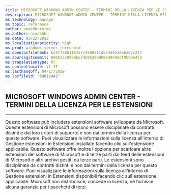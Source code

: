 ```yaml
---
title: MICROSOFT WINDOWS ADMIN CENTER - TERMINI DELLA LICENZA PER LE ESTENSIONI
description: MICROSOFT WINDOWS ADMIN CENTER - TERMINI DELLA LICENZA PER LE ESTENSIONI
ms.technology: manage
ms.topic: reference
author: nwashburn-ms
ms.author: niwashbu
ms.date: 05/23/2018
ms.localizationpriority: high
ms.prod: windows-server-threshold
ms.openlocfilehash: bc9f7a601167a7c4508e11d524d451eeb367c217
ms.sourcegitcommit: 0d0b32c8986ba7db9536e0b8648d4ddf9b03e452
ms.translationtype: MT
ms.contentlocale: it-IT
ms.lasthandoff: 04/17/2019
ms.locfileid: "59811942"
---
```

## <a name="microsoft-windows-admin-center---license-terms-for-extensions"></a>MICROSOFT WINDOWS ADMIN CENTER - TERMINI DELLA LICENZA PER LE ESTENSIONI
________________________________________

Questo software può includere estensioni software sviluppate da Microsoft. Queste estensioni di Microsoft possono essere disciplinate da contratti distinti e dai loro criteri di supporto e non dai termini della licenza per questo software. Puoi visualizzare le informazioni sulla licenza all'interno di Gestione estensioni in Estensioni installate facendo clic sull'estensione applicabile. Questo software offre inoltre l'opzione per scaricare altre estensioni del software di Microsoft e di terze parti dal feed delle estensioni di Microsoft o altri archivi gestiti da terze parti. Le estensioni sono disciplinate da contratti distinti e non dai termini della licenza per questo software. Puoi visualizzare le informazioni sulla licenza all'interno di Gestione estensioni in Estensioni disponibili facendo clic sull'estensione applicabile. Microsoft non distribuisce, concede in licenza, né fornisce alcuna garanzia per i pacchetti di terzi.
